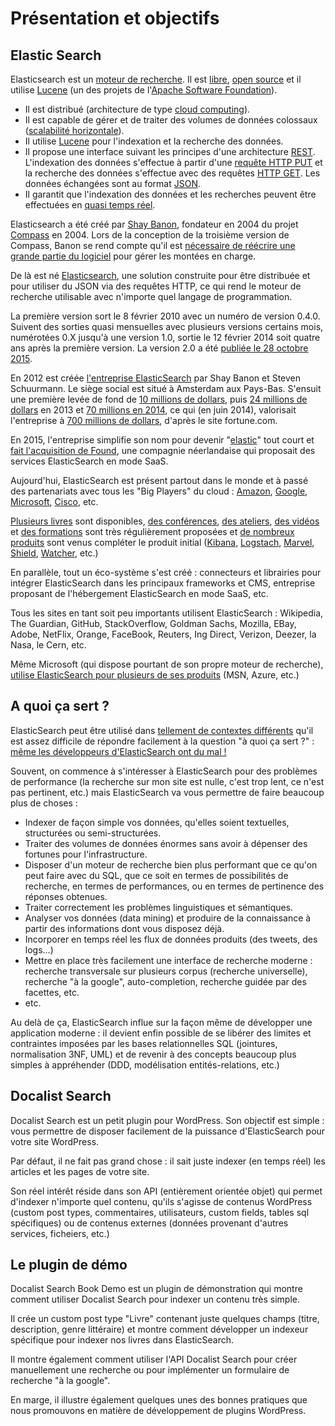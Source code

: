 # Présentation et objectifs

## Elastic Search

Elasticsearch est un [moteur de recherche](https://fr.wikipedia.org/wiki/Moteur_de_recherche). Il est [libre](https://fr.wikipedia.org/wiki/Logiciel_libre), [open source](https://fr.wikipedia.org/wiki/Open_source) et il utilise [Lucene](https://fr.wikipedia.org/wiki/Lucene) (un des projets de l'[Apache Software Foundation](https://fr.wikipedia.org/wiki/Apache_Software_Foundation)).

- Il est distribué (architecture de type [cloud computing](https://fr.wikipedia.org/wiki/Cloud_computing)).
- Il est capable de gérer et de traiter des volumes de données colossaux ([scalabilité horizontale](https://fr.wikipedia.org/wiki/Scalability)).
- Il utilise [Lucene](https://fr.wikipedia.org/wiki/Lucene) pour l'indexation et la recherche des données.
- Il propose une interface suivant les principes d'une architecture [REST](https://fr.wikipedia.org/wiki/Representational_State_Transfer). L'indexation des données s'effectue à partir d'une [requête HTTP PUT](https://fr.wikipedia.org/wiki/Hypertext_Transfer_Protocol#M.C3.A9thodes) et la recherche des données s'effectue avec des requêtes [HTTP GET](https://fr.wikipedia.org/wiki/Hypertext_Transfer_Protocol#M.C3.A9thodes). Les données échangées sont au format [JSON](https://fr.wikipedia.org/wiki/JavaScript_Object_Notation).
- Il garantit que l'indexation des données et les recherches peuvent être effectuées en [quasi temps réel](https://www.elastic.co/guide/en/elasticsearch/guide/current/near-real-time.html).

Elasticsearch a été créé par [Shay Banon](http://www.touilleur-express.fr/2011/04/12/elasticsearch-interview-with-shay-banon/), fondateur en 2004 du projet [Compass](https://en.wikipedia.org/wiki/Compass_Project) en 2004. Lors de la conception de la troisième version de Compass, Banon se rend compte qu'il est [nécessaire de réécrire une grande partie du logiciel](https://web.archive.org/web/20130827121405/http://www.kimchy.org/the_future_of_compass/) pour gérer les montées en charge.

De là est né [Elasticsearch](https://github.com/elastic/elasticsearch), une solution construite pour être distribuée et pour utiliser du JSON via des requêtes HTTP, ce qui rend le moteur de recherche utilisable avec n'importe quel langage de programmation.

La première version sort le 8 février 2010 avec un numéro de version 0.4.0. Suivent des sorties quasi mensuelles avec plusieurs versions certains mois, numérotées 0.X jusqu'à une version 1.0, sortie le 12 février 2014 soit quatre ans après la première version. La version 2.0 a été [publiée le 28 octobre 2015](https://www.elastic.co/blog/elasticsearch-2-0-0-released).

En 2012 est créée [l'entreprise ElasticSearch](https://www.elastic.co/about) par Shay Banon et Steven Schuurmann. Le siège social est situé à Amsterdam aux Pays-Bas. S'ensuit une première levée de fond de [10 millions de dollars](http://www.zdnet.com/big-data-search-startup-elasticsearch-raises-10m-7000007116/), puis [24 millions de dollars](http://www.eu-startups.com/2013/02/amsterdam-based-elasticsearch-closes-24m-series-b-round/) en 2013 et [70 millions en 2014](http://www.journaldunet.com/solutions/saas-logiciel/elasticsearch-leve-70-millions-de-dollars-0614.shtml), ce qui (en juin 2014), valorisait l'entreprise à [700 millions de dollars](http://fortune.com/2014/06/06/latest-funding-round-values-elasticsearch-at-700-million/), d'après le site fortune.com.

En 2015, l'entreprise simplifie son nom pour devenir "[elastic](https://www.elastic.co/about/press/elasticsearch-changes-name-to-elastic-to-reflect-wide-adoption-beyond-search)" tout court et [fait l'acquisition de Found](https://www.elastic.co/about/press/elastic-acquires-elasticsearch-saas-provider-found), une compagnie néerlandaise qui proposait des services ElasticSearch en mode SaaS.

Aujourd'hui, ElasticSearch est présent partout dans le monde et à passé des partenariats avec tous les "Big Players" du cloud : [Amazon](https://aws.amazon.com/fr/elasticsearch-service/), [Google](https://cloud.google.com/solutions/elasticsearch/), [Microsoft](https://azure.microsoft.com/fr-fr/documentation/templates/elasticsearch/), [Cisco](https://www.elastic.co/about/partners/cisco), etc.

[Plusieurs livres](https://www.google.fr/webhp?hl=fr#q=elasticsearch&hl=fr&tbm=bks) sont disponibles, [des conférences](https://www.elastic.co/elasticon), [des ateliers](https://www.elastic.co/community/meetups), [des vidéos](https://www.elastic.co/videos) et [des formations](http://training.elastic.co/) sont très régulièrement proposées et [de nombreux produits](https://www.elastic.co/products) sont venus compléter le produit initial ([Kibana](https://www.elastic.co/products/kibana), [Logstach](https://www.elastic.co/products/logstash), [Marvel](https://www.elastic.co/products/marvel), [Shield](https://www.elastic.co/products/shield), [Watcher](https://www.elastic.co/products/watcher), etc.)

En parallèle, tout un éco-système s'est créé : connecteurs et librairies pour intégrer ElasticSearch dans les principaux frameworks et CMS, entreprise proposant de l'hébergement ElasticSearch en mode SaaS, etc.

Tous les sites en tant soit peu importants utilisent ElasticSearch : Wikipedia, The Guardian, GitHub, StackOverflow, Goldman Sachs, Mozilla, EBay, Adobe, NetFlix, Orange, FaceBook, Reuters, Ing Direct, Verizon, Deezer, la Nasa, le Cern, etc.

Même Microsoft (qui dispose pourtant de son propre moteur de recherche), [utilise ElasticSearch pour plusieurs de ses produits](https://www.elastic.co/elasticon/2015/sf/powering-real-time-search-at-microsoft) (MSN, Azure, etc.)

## A quoi ça sert ?

ElasticSearch peut être utilisé dans [tellement de contextes différents](https://www.elastic.co/use-cases) qu'il est assez difficile de répondre facilement à la question "à quoi ça sert ?" : [même les développeurs d'ElasticSearch ont du mal !](https://www.elastic.co/blog/describe-elasticsearch)

Souvent, on commence à s'intéresser à ElasticSearch pour des problèmes de performance (la recherche sur mon site est nulle, c'est trop lent, ce n'est pas pertinent, etc.) mais ElasticSearch va vous permettre de faire beaucoup plus de choses :

- Indexer de façon simple vos données, qu'elles soient textuelles, structurées ou semi-structurées.
- Traiter des volumes de données énormes sans avoir à dépenser des fortunes pour l'infrastructure.
- Disposer d'un moteur de recherche bien plus performant que ce qu'on peut faire avec du SQL, que ce soit en termes de possibilités de recherche, en termes de performances, ou en termes de pertinence des réponses obtenues.
- Traiter correctement les problèmes linguistiques et sémantiques.
- Analyser vos données (data mining) et produire de la connaissance à partir des informations dont vous disposez déjà.
- Incorporer en temps réel les flux de données produits (des tweets, des logs...)
- Mettre en place très facilement une interface de recherche moderne : recherche transversale sur plusieurs corpus (recherche universelle), recherche "à la google", auto-completion, recherche guidée par des facettes, etc.
- etc.

Au delà de ça, ElasticSearch influe sur la façon même de développer une application moderne : il devient enfin possible de se libérer des limites et contraintes imposées par les bases relationnelles SQL (jointures, normalisation 3NF, UML) et de revenir à des concepts beaucoup plus simples à appréhender (DDD, modélisation entités-relations, etc.)

## Docalist Search

Docalist Search est un petit plugin pour WordPress. Son objectif est simple : vous permettre de disposer facilement de la puissance d'ElasticSearch pour votre site WordPress.

Par défaut, il ne fait pas grand chose : il sait juste indexer (en temps réel) les articles et les pages de votre site.

Son réel intérêt réside dans son API (entièrement orientée objet) qui permet d'indexer n'importe quel contenu, qu'ils s'agisse de contenus WordPress (custom post types, commentaires, utilisateurs, custom fields, tables sql spécifiques) ou de contenus externes (données provenant d'autres services, ficheiers, etc.)

## Le plugin de démo

Docalist Search Book Demo est un plugin de démonstration qui montre comment utiliser Docalist Search pour indexer un contenu très simple.

Il crée un custom post type "Livre" contenant juste quelques champs (titre, description, genre littéraire) et montre comment développer un indexeur spécifique pour indexer nos livres dans ElasticSearch.

Il montre également comment utiliser l'API Docalist Search pour créer manuellement une recherche ou pour implémenter un formulaire de recherche "à la google".

En marge, il illustre également quelques unes des bonnes pratiques que nous promouvons en matière de développement de plugins WordPress.
